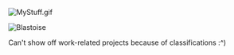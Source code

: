 ![MyStuff.gif](https://github.com/JazzyLucas/JazzyLucas/blob/main/mystuff.gif?raw=true)

![Blastoise](https://raw.githubusercontent.com/pret/pokefirered/master/graphics/pokemon/blastoise/front.png)

Can't show off work-related projects because of classifications :^)
